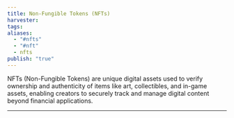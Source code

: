 ```yaml
---
title: Non-Fungible Tokens (NFTs)
harvester: 
tags: 
aliases:
  - "#nfts"
  - "#nft"
  - nfts
publish: "true"
---
```


NFTs (Non-Fungible Tokens) are unique digital assets used to verify ownership and authenticity of items like art, collectibles, and in-game assets, enabling creators to securely track and manage digital content beyond financial applications.

---

